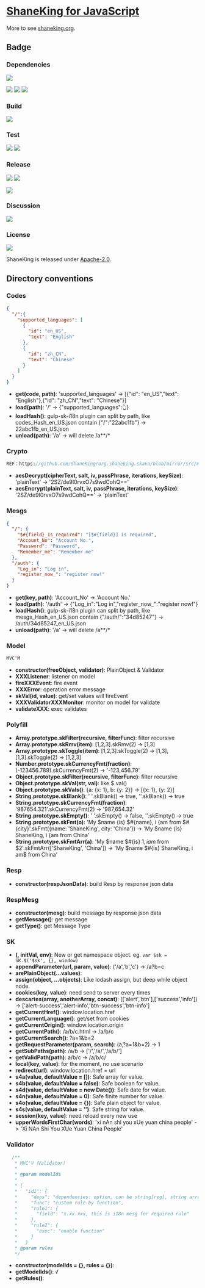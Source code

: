 # [ShaneKing for JavaScript][]
More to see [shaneking.org][].

## Badge
### Dependencies
[![][versioneye img]][versioneye]

[![][david img]][david]
[![][davidDev img]][davidDev]
[![][davidPeer img]][davidPeer]

### Build
[![][travis img]][travis]

### Test
[![][codecov img]][codecov]
[![][codacy img]][codacy]

### Release
[![][npmbadge img]][npmbadge]
[![][npmDownloadbadge img]][npmDownloadbadge]

[![][npmDetailBadge img]][npmDetailBadge]

### Discussion
[![][gitter img]][gitter]

### License
[![][license img]][license]

ShaneKing is released under [Apache-2.0][].


## Directory conventions
### Codes
```json
{
  "/":{
    "supported_languages": [
      {
        "id": "en_US",
        "text": "English"
      },
      {
        "id": "zh_CN",
        "text": "Chinese"
      }
    ]
  }
}
```
- **get(code, path)**: 'supported_languages' -> [{"id": "en_US","text": "English"},{"id": "zh_CN","text": "Chinese"}]
- **load(path)**: '/' -> {"supported_languages":👆}
- **loadHash()**: gulp-sk-i18n plugin can split by path, like codes_Hash_en_US.json contain {"/":"22abc1fb"} -> 22abc1fb_en_US.json
- **unload(path)**: '/a' -> will delete /a**/*

### Crypto
```java
REF：https://github.com/ShaneKing/org.shaneking.skava/blob/mirror/src/main/java/org/shaneking/skava/crypto/AES.java
```
- **aesDecrypt(cipherText, salt, iv, passPhrase, iterations, keySize)**: 'plainText' -> '2SZ/de9I0rvxO7s9wdCohQ=='
- **aesEncrypt(plainText, salt, iv, passPhrase, iterations, keySize)**: '2SZ/de9I0rvxO7s9wdCohQ==' -> 'plainText'

### Mesgs
```json
{
  "/": {
    "$#{field}_is_required": "[$#{field}] is required",
    "Account_No": "Account No.",
    "Password": "Password",
    "Remember_me": "Remember me"
  },
  "/auth": {
    "Log_in": "Log in",
    "register_now_": "register now!"
  }
}
```
- **get(key, path)**: 'Account_No' -> 'Account No.'
- **load(path)**: '/auth' -> {"Log_in":"Log in","register_now_":"register now!"}
- **loadHash()**: gulp-sk-i18n plugin can split by path, like mesgs_Hash_en_US.json contain {"/auth/":"34d85247"} -> /auth/34d85247_en_US.json
- **unload(path)**: '/a' -> will delete /a**/*

### Model
```java
MVC'M
```
- **constructor(freeObject, validator)**: PlainObject & Validator
- **XXXListener**: listener on model
- **fireXXXEvent**: fire event
- **XXXError**: operation error message
- **skVal(id, value)**: get/set values will fireEvent
- **XXXValidatorXXXMonitor**: monitor on model for validate
- **validateXXX**: exec validates

### Polyfill
- **Array.prototype.skFilter(recursive, filterFunc)**: filter recursive
- **Array.prototype.skRmv(item)**: [1,2,3].skRmv(2) -> [1,3]
- **Array.prototype.skToggle(item)**: [1,2,3].skToggle(2) -> [1,3], [1,3].skToggle(2) -> [1,2,3]
- **Number.prototype.skCurrencyFmt(fraction)**: (-123456.789).skCurrencyFmt(2) -> '-123,456.79'
- **Object.prototype.skFilter(recursive, filterFunc)**: filter recursive
- **Object.prototype.skVal(str, val)**: like $.val()
- **Object.prototype.skVals()**: {a: {x: 1}, b: {y: 2}} -> [{x: 1}, {y: 2}]
- **String.prototype.skBlank()**: ' '.skBlank() -> true, ''.skBlank() -> true
- **String.prototype.skCurrencyFmt(fraction)**: '987654.321'.skCurrencyFmt(2) -> '987,654.32'
- **String.prototype.skEmpty()**: ' '.skEmpty() -> false, ''.skEmpty() -> true
- **String.prototype.skFmt(o)**: 'My $name {is} $#{name}, i {am from $#{city}'.skFmt({name: 'ShaneKing', city: 'China'}) -> 'My $name {is} ShaneKing, i {am from China'
- **String.prototype.skFmtArr(a)**: 'My $name $#{is} $1, i am$ from $2'.skFmtArr(['ShaneKing', 'China']) -> 'My $name $#{is} ShaneKing, i am$ from China'

### Resp
- **constructor(respJsonData)**: build Resp by response json data

### RespMesg
- **constructor(mesg)**: build message by response json data
- **getMessage()**: get message
- **getType()**: get Message Type

### SK
- **$($, initVal, env)**: New or get namespace object. eg. `var $sk = SK.$('$sk', {}, window)`
- **appendParameter(url, param, value)**: ('/a','b','c') -> /a?b=c
- **arePlainObject(...values)**: 
- **assign(object, ...objects)**: Like lodash assign, but deep while object node.
- **cookies(key, value)**: need send to server every times
- **descartes(array, anotherArray, concat)**: (['alert','btn'],['success','info']) -> ['alert-success','alert-info','btn-success','btn-info']
- **getCurrentHref()**: window.location.href
- **getCurrentLanguage()**: get/set from cookies
- **getCurrentOrigin()**: window.location.origin
- **getCurrentPath()**: /a/b/c.html -> /a/b/c
- **getCurrentSearch()**: ?a=1&b=2
- **getRequestParameter(param, search)**: (a,?a=1&b=2) -> 1
- **getSubPaths(path)**: /a/b -> ['/','/a/','/a/b/']
- **getValidPath(path)**: a/b/c -> /a/b/c/
- **local(key, value)**: for the moment, no use scenario
- **redirect(url)**: window.location.href = url
- **s4a(value, defaultValue = [])**: Safe array for value.
- **s4b(value, defaultValue = false)**: Safe boolean for value.
- **s4d(value, defaultValue = new Date())**: Safe date for value.
- **s4n(value, defaultValue = 0)**: Safe finite number for value.
- **s4o(value, defaultValue = {})**: Safe plain object for value.
- **s4s(value, defaultValue = '')**: Safe string for value.
- **session(key, value)**: need reload every new use
- **upperWordsFirstChar(words)**: 'xi nAn shi you xUe yuan china people' -> 'Xi NAn Shi You XUe Yuan China People'

### Validator
```javascript
  /**
   * MVC'V（Validator）
   * 
   * @param modelIds
   * 
   * {
   *   "id1": {
   *     "deps": "dependencies: option, can be string[reg], string array or object",
   *     "func": "custom rule by function",
   *     "rule1": {
   *       "field": "x.xx.xxx, this is i18n mesg for required rule"
   *     },
   *     "rule2": {
   *       "exec": "enable function"
   *     }
   *   }
   * @param rules
   */
```
- **constructor(modelIds = {}, rules = {})**: 
- **getModelIds()**: √
- **getRules()**: 


[ShaneKing for JavaScript]: http://shaneking.org/c/sk-js
[shaneking.org]: http://shaneking.org/

[versioneye]:https://www.versioneye.com/user/projects/56fa049335630e003e0a8ab9
[versioneye img]:https://www.versioneye.com/user/projects/56fa049335630e003e0a8ab9/badge.svg
[david]:https://david-dm.org/ShaneKing/sk-js
[david img]:https://david-dm.org/ShaneKing/sk-js.svg
[davidDev]:https://david-dm.org/ShaneKing/sk-js#info=devDependencies
[davidDev img]:https://david-dm.org/ShaneKing/sk-js/dev-status.svg
[davidPeer]:https://david-dm.org/ShaneKing/sk-js#info=peerDependencies
[davidPeer img]:https://david-dm.org/ShaneKing/sk-js/peer-status.svg

[travis]:https://travis-ci.org/ShaneKing/sk-js
[travis img]:https://travis-ci.org/ShaneKing/sk-js.png

[codecov]:https://codecov.io/github/ShaneKing/sk-js?branch=mirror
[codecov img]:https://codecov.io/github/ShaneKing/sk-js/coverage.svg?branch=mirror
[codacy]:https://www.codacy.com/app/ShaneKing/sk-js
[codacy img]:https://api.codacy.com/project/badge/grade/b3e08d356b334765939b1c77b5360a3f
[saucelabs]:https://saucelabs.com/u/ShaneKing
[saucelabs img]:https://saucelabs.com/browser-matrix/ShaneKing.svg

[npmbadge]:https://www.npmjs.com/package/sk-js
[npmbadge img]:https://img.shields.io/npm/v/sk-js.svg
[npmDownloadbadge]:https://www.npmjs.com/package/sk-js
[npmDownloadbadge img]:http://img.shields.io/npm/dm/sk-js.svg
[npmDetailBadge]:https://www.npmjs.com/package/sk-js
[npmDetailBadge img]:https://nodei.co/npm/sk-js.png?downloads=true&downloadRank=true&stars=true

[gitter]:https://gitter.im/ShaneKing/sk-js?utm_source=badge&utm_medium=badge&utm_campaign=pr-badge
[gitter img]:https://badges.gitter.im/Join%20Chat.svg

[Apache-2.0]: https://opensource.org/licenses/Apache-2.0
[license]:LICENSE
[license img]:https://img.shields.io/badge/License-Apache--2.0-blue.svg
